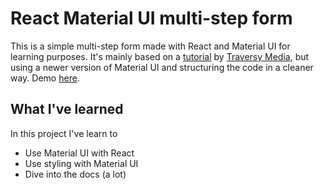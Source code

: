 # React Material UI multi-step form
This is a simple multi-step form made with React and Material UI for learning purposes. It's mainly based on a [tutorial](https://youtu.be/zT62eVxShsY) by [Traversy Media](https://www.youtube.com/channel/UC29ju8bIPH5as8OGnQzwJyA), but using a newer version of Material UI and structuring the code in a cleaner way. Demo [here](https://react-step-form.neocities.org).

## What I've learned
In this project I've learn to
* Use Material UI with React
* Use styling with Material UI
* Dive into the docs (a lot)
